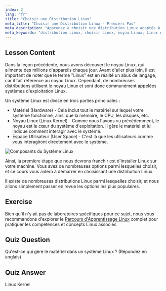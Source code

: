 ```yaml
---
index: 2
lang: "fr"
title: "Choisir une Distribution Linux"
meta_title: "Choisir une Distribution Linux - Premiers Pas"
meta_description: "Apprenez à choisir une distribution Linux adaptée à vos besoins. Explorez les options populaires et comprenez le noyau, le matériel et l'espace utilisateur. Commencez votre voyage Linux !"
meta_keywords: "distribution Linux, choisir Linux, noyau Linux, Linux débutant, guide Linux, installer Linux, tutoriel Linux"
---
```


## Lesson Content

Dans la leçon précédente, nous avons découvert le noyau Linux, qui alimente des millions d'appareils chaque jour. Avant d'aller plus loin, il est important de noter que le terme "Linux" est en réalité un abus de langage, car il fait référence au noyau Linux. Cependant, de nombreuses distributions utilisent le noyau Linux et sont donc communément appelées systèmes d'exploitation Linux.

Un système Linux est divisé en trois parties principales :

- Matériel (Hardware) - Cela inclut tout le matériel sur lequel votre système fonctionne, ainsi que la mémoire, le CPU, les disques, etc.
- Noyau Linux (Linux Kernel) - Comme nous l'avons vu précédemment, le noyau est le cœur du système d'exploitation. Il gère le matériel et lui indique comment interagir avec le système.
- Espace Utilisateur (User Space) - C'est là que les utilisateurs comme vous interagiront directement avec le système.

![Composants du Système Linux](https://file.labex.io/images/24aceec7-8503-45a6-9f1e-18dd42ba4ee4.jpg)

Ainsi, la première étape que nous devrons franchir est d'installer Linux sur votre machine. Vous avez de nombreuses options parmi lesquelles choisir, et ce cours vous aidera à démarrer en choisissant une distribution Linux.

Il existe de nombreuses distributions Linux parmi lesquelles choisir, et nous allons simplement passer en revue les options les plus populaires.

## Exercise

Bien qu'il n'y ait pas de laboratoires spécifiques pour ce sujet, nous vous recommandons d'explorer le [Parcours d'Apprentissage Linux](https://labex.io/fr/learn/linux) complet pour pratiquer les compétences et concepts Linux associés.

## Quiz Question

Qu'est-ce qui gère le matériel dans un système Linux ? (Répondez en anglais)

## Quiz Answer

Linux Kernel
